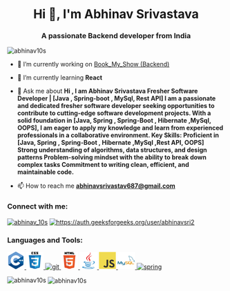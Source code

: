 <h1 align="center">Hi 👋, I'm Abhinav Srivastava</h1>
<h3 align="center">A passionate Backend developer from India</h3>


<p align="left"> <img src="https://komarev.com/ghpvc/?username=abhinav10s&label=Profile%20views&color=0e75b6&style=flat" alt="abhinav10s" /> </p>

- 🔭 I’m currently working on [Book_My_Show (Backend)](https://github.com/Abhinav10S/BookMyShow)

- 🌱 I’m currently learning **React**

- 💬 Ask me about **Hi , I am Abhinav Srivastava Fresher Software Developer | [Java , Spring-boot , MySql, Rest API] I am a passionate and dedicated fresher software developer seeking opportunities to contribute to cutting-edge software development projects. With a solid foundation in [Java, Spring , Spring-Boot , Hibernate ,MySql, OOPS], I am eager to apply my knowledge and learn from experienced professionals in a collaborative environment. Key Skills: Proficient in [Java, Spring , Spring-Boot , Hibernate ,MySql ,Rest API, OOPS] Strong understanding of algorithms, data structures, and design patterns Problem-solving mindset with the ability to break down complex tasks Commitment to writing clean, efficient, and maintainable code.**

- 📫 How to reach me **abhinavsrivastav687@gmail.com**

<h3 align="left">Connect with me:</h3>
<p align="left">
<a href="https://www.leetcode.com/abhinav_10s" target="blank"><img align="center" src="https://raw.githubusercontent.com/rahuldkjain/github-profile-readme-generator/master/src/images/icons/Social/leet-code.svg" alt="abhinav_10s" height="30" width="40" /></a>
<a href="https://auth.geeksforgeeks.org/user/https://auth.geeksforgeeks.org/user/abhinavsri2" target="blank"><img align="center" src="https://raw.githubusercontent.com/rahuldkjain/github-profile-readme-generator/master/src/images/icons/Social/geeks-for-geeks.svg" alt="https://auth.geeksforgeeks.org/user/abhinavsri2" height="30" width="40" /></a>
</p>

<h3 align="left">Languages and Tools:</h3>
<p align="left"> <a href="https://www.w3schools.com/cpp/" target="_blank" rel="noreferrer"> <img src="https://raw.githubusercontent.com/devicons/devicon/master/icons/cplusplus/cplusplus-original.svg" alt="cplusplus" width="40" height="40"/> </a> <a href="https://www.w3schools.com/css/" target="_blank" rel="noreferrer"> <img src="https://raw.githubusercontent.com/devicons/devicon/master/icons/css3/css3-original-wordmark.svg" alt="css3" width="40" height="40"/> </a> <a href="https://git-scm.com/" target="_blank" rel="noreferrer"> <img src="https://www.vectorlogo.zone/logos/git-scm/git-scm-icon.svg" alt="git" width="40" height="40"/> </a> <a href="https://www.w3.org/html/" target="_blank" rel="noreferrer"> <img src="https://raw.githubusercontent.com/devicons/devicon/master/icons/html5/html5-original-wordmark.svg" alt="html5" width="40" height="40"/> </a> <a href="https://www.java.com" target="_blank" rel="noreferrer"> <img src="https://raw.githubusercontent.com/devicons/devicon/master/icons/java/java-original.svg" alt="java" width="40" height="40"/> </a> <a href="https://developer.mozilla.org/en-US/docs/Web/JavaScript" target="_blank" rel="noreferrer"> <img src="https://raw.githubusercontent.com/devicons/devicon/master/icons/javascript/javascript-original.svg" alt="javascript" width="40" height="40"/> </a> <a href="https://www.mysql.com/" target="_blank" rel="noreferrer"> <img src="https://raw.githubusercontent.com/devicons/devicon/master/icons/mysql/mysql-original-wordmark.svg" alt="mysql" width="40" height="40"/> </a> <a href="https://spring.io/" target="_blank" rel="noreferrer"> <img src="https://www.vectorlogo.zone/logos/springio/springio-icon.svg" alt="spring" width="40" height="40"/> </a> </p>

<p><img align="left" src="https://github-readme-stats.vercel.app/api/top-langs?username=abhinav10s&show_icons=true&locale=en&layout=compact" alt="abhinav10s" /></p>

<p>&nbsp;<img align="center" src="https://github-readme-stats.vercel.app/api?username=abhinav10s&show_icons=true&locale=en" alt="abhinav10s" /></p>
